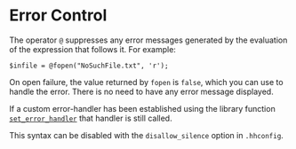# Error Control

The operator `@` suppresses any error messages generated by the evaluation of the expression that follows it.  For example:

```hack
$infile = @fopen("NoSuchFile.txt", 'r');
```

On open failure, the value returned by `fopen` is `false`, which you can use to handle the error. There is no need to
have any error message displayed.

If a custom error-handler has been established using the library function
[`set_error_handler`](https://www.php.net/manual/en/function.set-error-handler.php) that handler is still called.

This syntax can be disabled with the `disallow_silence` option in `.hhconfig`.
